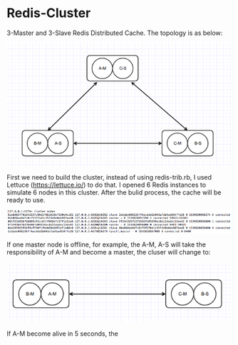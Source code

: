 # Redis-Cluster

3-Master and 3-Slave Redis Distributed Cache. The topology is as below:

![](https://github.com/xxu10/Redis-Cluster/blob/master/images/Screen%20Shot%202018-10-18%20at%206.09.34%20PM.png)

First we need to build the cluster, instead of using redis-trib.rb, I used Lettuce (https://lettuce.io/) to do that. I opened 6 Redis instances to simulate 6 nodes in this cluster. After the bulid process, the cache will be ready to use.

![](https://github.com/xxu10/Redis-Cluster/blob/master/images/Screen%20Shot%202018-10-17%20at%208.31.45%20PM.png)

If one master node is offline, for example, the A-M, A-S will take the responsibility of A-M and become a master,
the cluser will change to:

![](https://github.com/xxu10/Redis-Cluster/blob/master/images/Screen%20Shot%202018-10-18%20at%206.31.43%20PM.png)

If A-M become alive in 5 seconds, the 

